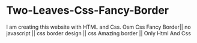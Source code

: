 # Two-Leaves-Css-Fancy-Border
I am creating this website with HTML and Css. Osm Css Fancy Border|| no javascript || css border design || css Amazing border || Only Html And Css
